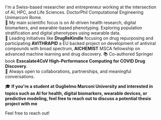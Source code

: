 I'm a Swiss-based researcher and entrepreneur working at the intersection of AI, HPC, and Life Sciences.
DoctorPhil Computational Engineering Unimarconi Rome.  
🎯 My main scientific focus is on AI-driven health research, digital biomarkers, and wearable-based phenotyping. Exploring population stratification and digital phenotypes using wearable data.  
🔬 Leading initiatives like **DrugReKindle** focusing on drug repurposing and participating **AVITHRAPID** a EU backed project on development of antiviral compounds with broad spectrum, **AICHEMIST** MSCA fellowship on advanced machine learning and drug discovery.
📚 Co-authored Springer book **Exscalate4CoV
High-Performance Computing for COVID Drug Discovery**.   
🤝 Always open to collaborations, partnerships, and meaningful conversations.

🎓 **If you're a student at Guglielmo Marconi University and interested in topics such as AI for health, digital biomarkers, wearable devices, or predictive modeling, feel free to reach out to discuss a potential thesis project with me**

Feel free to reach out!
